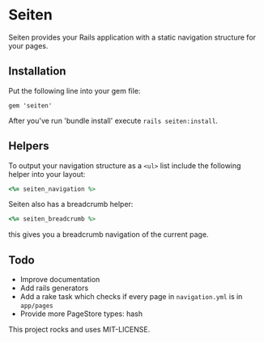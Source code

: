 # Seiten

Seiten provides your Rails application with a static navigation structure for your pages.

## Installation

Put the following line into your gem file:

    gem 'seiten'

After you've run 'bundle install' execute `rails seiten:install`.

## Helpers

To output your navigation structure as a `<ul>` list include the following helper into your layout:

```ruby
<%= seiten_navigation %>
```

Seiten also has a breadcrumb helper:

```ruby
<%= seiten_breadcrumb %>
```

this gives you a breadcrumb navigation of the current page.


## Todo

* Improve documentation
* Add rails generators
* Add a rake task which checks if every page in `navigation.yml` is in `app/pages`
* Provide more PageStore types: hash

This project rocks and uses MIT-LICENSE.
